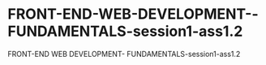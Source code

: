 # FRONT-END-WEB-DEVELOPMENT--FUNDAMENTALS-session1-ass1.2
FRONT-END WEB DEVELOPMENT- FUNDAMENTALS-session1-ass1.2
